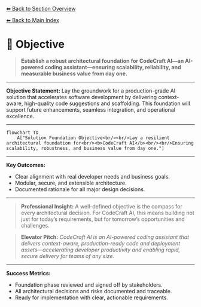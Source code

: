 [⬅ Back to Section Overview](README.md)

[⬅ Back to Main Index](../../INDEX.md)

# 🎯 Objective

> **Establish a robust architectural foundation for CodeCraft AI—an AI-powered coding assistant—ensuring scalability, reliability, and measurable business value from day one.**

---

**Objective Statement:**
Lay the groundwork for a production-grade AI solution that accelerates software development by delivering context-aware, high-quality code suggestions and scaffolding.
This foundation will support future enhancements, seamless integration, and operational excellence.

---

```mermaid
flowchart TD
    A["Solution Foundation Objective<br/><br/>Lay a resilient architectural foundation for<br/><b>CodeCraft AI</b><br/><br/>Ensuring scalability, robustness, and business value from day one."]
```

---

**Key Outcomes:**
- Clear alignment with real developer needs and business goals.
- Modular, secure, and extensible architecture.
- Documented rationale for all major design decisions.

---

> **Professional Insight:**
> A well-defined objective is the compass for every architectural decision.
> For CodeCraft AI, this means building not just for today’s requirements, but for tomorrow’s opportunities and challenges.

> **Elevator Pitch:**
> *CodeCraft AI is an AI-powered coding assistant that delivers context-aware, production-ready code and deployment assets—accelerating developer productivity and enabling rapid, secure delivery for teams of any size.*

---

**Success Metrics:**
- Foundation phase reviewed and signed off by stakeholders.
- All architectural decisions and risks documented and traceable.
- Ready for implementation with clear, actionable requirements.
